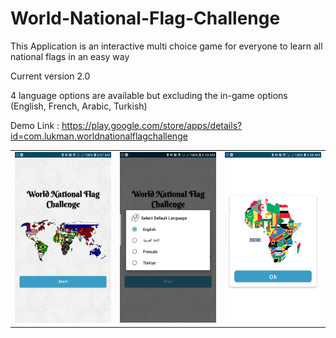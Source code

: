 # World-National-Flag-Challenge

This Application is an interactive multi choice game for everyone to learn all national flags in an easy way

Current version 2.0

4 language options are available but excluding the in-game options
(English, French, Arabic, Turkish)

Demo Link : https://play.google.com/store/apps/details?id=com.lukman.worldnationalflagchallenge

<table style="width:100%; border:0px solid black;">
  <tr>
    <td><img src="https://github.com/ismailukman/World-National-Flag-Challenge/blob/master/WorldNationalFlag.jpg" alt="National Flag Challenge"></td>
    <td><img src="https://github.com/ismailukman/World-National-Flag-Challenge/blob/master/languages.jpg" alt="Challenge Languages" ></td>
    <td><img src="https://github.com/ismailukman/World-National-Flag-Challenge/blob/master/africa.jpg" alt="Challenge Africa" ></td>
  </tr>
</table>

